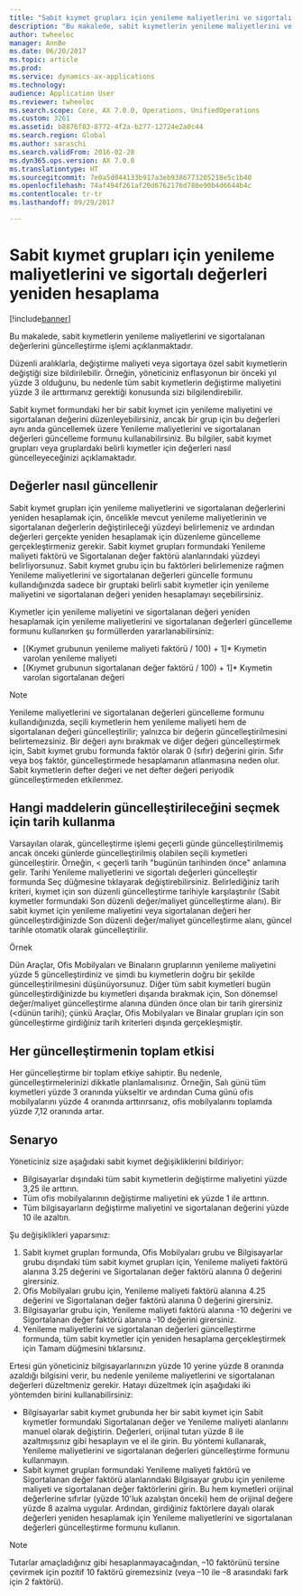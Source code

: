 ```yaml
---
title: "Sabit kıymet grupları için yenileme maliyetlerini ve sigortalı değerleri yeniden hesaplama"
description: "Bu makalede, sabit kıymetlerin yenileme maliyetlerini ve sigortalanan değerlerini güncelleştirme işlemi açıklanmaktadır."
author: twheeloc
manager: AnnBe
ms.date: 06/20/2017
ms.topic: article
ms.prod: 
ms.service: dynamics-ax-applications
ms.technology: 
audience: Application User
ms.reviewer: twheeloc
ms.search.scope: Core, AX 7.0.0, Operations, UnifiedOperations
ms.custom: 3261
ms.assetid: b8876f83-8772-4f2a-b277-12724e2a0c44
ms.search.region: Global
ms.author: saraschi
ms.search.validFrom: 2016-02-28
ms.dyn365.ops.version: AX 7.0.0
ms.translationtype: HT
ms.sourcegitcommit: 7e0a5d044133b917a3eb9386773205218e5c1b40
ms.openlocfilehash: 74af494f261af20d6762176d780e90b4d6644b4c
ms.contentlocale: tr-tr
ms.lasthandoff: 09/29/2017

---
```


# <a name="recalculate-replacement-costs-and-insured-values-for-fixed-asset-groups"></a>Sabit kıymet grupları için yenileme maliyetlerini ve sigortalı değerleri yeniden hesaplama

[!include[banner](../includes/banner.md)]


Bu makalede, sabit kıymetlerin yenileme maliyetlerini ve sigortalanan değerlerini güncelleştirme işlemi açıklanmaktadır.

Düzenli aralıklarla, değiştirme maliyeti veya sigortaya özel sabit kıymetlerin değiştiği size bildirilebilir. Örneğin, yöneticiniz enflasyonun bir önceki yıl yüzde 3 olduğunu, bu nedenle tüm sabit kıymetlerin değiştirme maliyetini yüzde 3 ile arttırmanız gerektiği konusunda sizi bilgilendirebilir. 

Sabit kıymet formundaki her bir sabit kıymet için yenileme maliyetini ve sigortalanan değerini düzenleyebilirsiniz, ancak bir grup için bu değerleri aynı anda güncellemek üzere Yenileme maliyetlerini ve sigortalanan değerleri güncelleme formunu kullanabilirsiniz. Bu bilgiler, sabit kıymet grupları veya gruplardaki belirli kıymetler için değerleri nasıl güncelleyeceğinizi açıklamaktadır.

## <a name="how-values-are-updated"></a> Değerler nasıl güncellenir
Sabit kıymet grupları için yenileme maliyetlerini ve sigortalanan değerlerini yeniden hesaplamak için, öncelikle mevcut yenileme maliyetlerinin ve sigortalanan değerlerin değiştirileceği yüzdeyi belirlemeniz ve ardından değerleri gerçekte yeniden hesaplamak için düzenleme güncelleme gerçekleştirmeniz gerekir. Sabit kıymet grupları formundaki Yenileme maliyeti faktörü ve Sigortalanan değer faktörü alanlarındaki yüzdeyi belirliyorsunuz. Sabit kıymet grubu için bu faktörleri belirlemenize rağmen Yenileme maliyetlerini ve sigortalanan değerleri güncelle formunu kullandığınızda sadece bir gruptaki belirli sabit kıymetler için yenileme maliyetini ve sigortalanan değeri yeniden hesaplamayı seçebilirsiniz. 

Kıymetler için yenileme maliyetini ve sigortalanan değeri yeniden hesaplamak için yenileme maliyetlerini ve sigortalanan değerleri güncelleme formunu kullanırken şu formüllerden yararlanabilirsiniz:

-   \[(Kıymet grubunun yenileme maliyeti faktörü / 100) + 1\]\* Kıymetin varolan yenileme maliyeti
-   \[(Kıymet grubunun sigortalanan değer faktörü / 100) + 1\]\* Kıymetin varolan sigortalanan değeri

> [!NOTE] 
> Yenileme maliyetlerini ve sigortalanan değerleri güncelleme formunu kullandığınızda, seçili kıymetlerin hem yenileme maliyeti hem de sigortalanan değeri güncelleştirilir; yalnızca bir değerin güncelleştirilmesini belirtemezsiniz. Bir değeri aynı bırakmak ve diğer değeri güncelleştirmek için, Sabit kıymet grubu formunda faktör olarak 0 (sıfır) değerini girin. Sıfır veya boş faktör, güncelleştirmede hesaplamanın atlanmasına neden olur. Sabit kıymetlerin defter değeri ve net defter değeri periyodik güncelleştirmeden etkilenmez. 

## <a name="how-to-use-a-date-to-select-which-items-to-update"></a> Hangi maddelerin güncelleştirileceğini seçmek için tarih kullanma
Varsayılan olarak, güncelleştirme işlemi geçerli günde güncelleştirilmemiş ancak önceki günlerde güncelleştirilmiş olabilen seçili kıymetleri güncelleştirir. Örneğin, &lt; geçerli tarih "bugünün tarihinden önce" anlamına gelir. Tarihi Yenileme maliyetlerini ve sigortalı değerleri güncelleştir formunda Seç düğmesine tıklayarak değiştirebilirsiniz. Belirlediğiniz tarih kriteri, kıymet için son düzenli güncelleştirme tarihiyle karşılaştırılır (Sabit kıymetler formundaki Son düzenli değer/maliyet güncelleştirme alanı). Bir sabit kıymet için yenileme maliyetini veya sigortalanan değeri her güncelleştirdiğinizde Son düzenli değer/maliyet güncelleştirme alanı, güncel tarihle otomatik olarak güncelleştirilir. 

Örnek 

Dün Araçlar, Ofis Mobilyaları ve Binaların gruplarının yenileme maliyetini yüzde 5 güncelleştirdiniz ve şimdi bu kıymetlerin doğru bir şekilde güncelleştirilmesini düşünüyorsunuz. Diğer tüm sabit kıymetleri bugün güncelleştirdiğinizde bu kıymetleri dışarıda bırakmak için, Son dönemsel değer/maliyet güncelleştirme alanına dünden önce olan bir tarih girersiniz (&lt;dünün tarihi); çünkü Araçlar, Ofis Mobilyaları ve Binalar grupları için son güncelleştirme girdiğiniz tarih kriterleri dışında gerçekleşmiştir.

## <a name="cumulative-effect-of-each-update"></a> Her güncelleştirmenin toplam etkisi
Her güncelleştirme bir toplam etkiye sahiptir. Bu nedenle, güncelleştirmelerinizi dikkatle planlamalısınız. Örneğin, Salı günü tüm kıymetleri yüzde 3 oranında yükseltir ve ardından Cuma günü ofis mobilyalarını yüzde 4 oranında arttırırsanız, ofis mobilyalarını toplamda yüzde 7,12 oranında artar.

## <a name="scenario"></a>Senaryo
Yöneticiniz size aşağıdaki sabit kıymet değişikliklerini bildiriyor:
-   Bilgisayarlar dışındaki tüm sabit kıymetlerin değiştirme maliyetini yüzde 3,25 ile arttırın.
-   Tüm ofis mobilyalarının değiştirme maliyetini ek yüzde 1 ile arttırın.
-   Tüm bilgisayarların değiştirme maliyetini ve sigortalanan değerini yüzde 10 ile azaltın.

Şu değişiklikleri yaparsınız:
1.  Sabit kıymet grupları formunda, Ofis Mobilyaları grubu ve Bilgisayarlar grubu dışındaki tüm sabit kıymet grupları için, Yenileme maliyeti faktörü alanına 3.25 değerini ve Sigortalanan değer faktörü alanına 0 değerini girersiniz.
2.  Ofis Mobilyaları grubu için, Yenileme maliyeti faktörü alanına 4.25 değerini ve Sigortalanan değer faktörü alanına 0 değerini girersiniz.
3.  Bilgisayarlar grubu için, Yenileme maliyeti faktörü alanına -10 değerini ve Sigortalanan değer faktörü alanına -10 değerini girersiniz.
4.  Yenileme maliyetlerini ve sigortalanan değerleri güncelleştirme formunda, tüm sabit kıymetler için yeniden hesaplama gerçekleştirmek için Tamam düğmesini tıklarsınız.

Ertesi gün yöneticiniz bilgisayarlarınızın yüzde 10 yerine yüzde 8 oranında azaldığı bilgisini verir, bu nedenle yenileme maliyetlerini ve sigortalanan değerleri düzeltmeniz gerekir. Hatayı düzeltmek için aşağıdaki iki yöntemden birini kullanabilirsiniz:
-   Bilgisayarlar sabit kıymet grubunda her bir sabit kıymet için Sabit kıymetler formundaki Sigortalanan değer ve Yenileme maliyeti alanlarını manuel olarak değiştirin. Değerleri, orijinal tutarı yüzde 8 ile azaltmışsınız gibi hesaplayın ve el ile girin. Bu yöntemi kullanarak, Yenileme maliyetlerini ve sigortalanan değerleri güncelleştirme formunu kullanmayın.
-   Sabit kıymet grupları formundaki Yenileme maliyeti faktörü ve Sigortalanan değer faktörü alanlarındaki Bilgisayar grubu için yenileme maliyeti ve sigortalanan değer faktörlerini girin. Bu hem kıymetleri orijinal değerlerine sıfırlar (yüzde 10'luk azalıştan önceki) hem de orijinal değere yüzde 8 azalma uygular. Ardından, girdiğiniz faktörlere dayalı olarak değerleri yeniden hesaplamak için Yenileme maliyetlerini ve sigortalanan değerleri güncelleştirme formunu kullanın.

> [!NOTE]  
> Tutarlar amaçladığınız gibi hesaplanmayacağından, –10 faktörünü tersine çevirmek için pozitif 10 faktörü giremezsiniz (veya –10 ile –8 arasındaki fark için 2 faktörü). 






